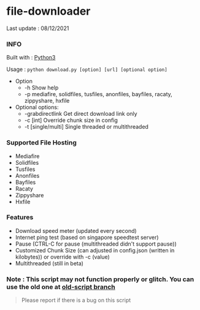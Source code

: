 # file-downloader
Last update : 08/12/2021
### INFO
Built with : [Python3](https://www.python.org/)

Usage : ```python download.py [option] [url] [optional option]```
- Option
    - -h  Show help
    - -p  mediafire, solidfiles, tusfiles, anonfiles, bayfiles, racaty, zippyshare, hxfile
- Optional options:
    - -grabdirectlink    Get direct download link only
    - -c  [int]          Override chunk size in config
    - -t  [single/multi] Single threaded or multithreaded
    
### Supported File Hosting
- Mediafire
- Solidfiles
- Tusfiles
- Anonfiles
- Bayfiles
- Racaty
- Zippyshare
- Hxfile

### Features
- Download speed meter (updated every second)
- Internet ping test (based on singapore speedtest server)
- Pause (CTRL-C for pause (multithreaded didn't support pause))
- Customized Chunk Size (can adjusted in config.json (written in kilobytes)) or override with -c (value)
- Multithreaded (still in beta)

### Note : This script may not function properly or glitch. You can use the old one at [old-script branch](https://github.com/XniceCraft/file-downloader/tree/old-script)

> Please report if there is a bug on this script
